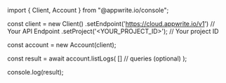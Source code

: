 import { Client, Account } from "@appwrite.io/console";

const client = new Client()
    .setEndpoint('https://cloud.appwrite.io/v1') // Your API Endpoint
    .setProject('&lt;YOUR_PROJECT_ID&gt;'); // Your project ID

const account = new Account(client);

const result = await account.listLogs(
    [] // queries (optional)
);

console.log(result);
